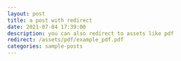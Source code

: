 ```yaml
---
layout: post
title: a post with redirect
date: 2021-07-04 17:39:00
description: you can also redirect to assets like pdf
redirect: /assets/pdf/example_pdf.pdf
categories: sample-posts
---
```

